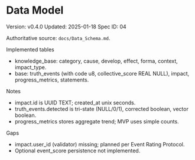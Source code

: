 # Data Model
Version: v0.4.0
Updated: 2025-01-18
Spec ID: 04

Authoritative source: `docs/Data_Schema.md`.

Implemented tables
- knowledge_base: category, cause, develop, effect, forma, context, impact_type.
- base: truth_events (with code u8, collective_score REAL NULL), impact, progress_metrics, statements.

Notes
- impact.id is UUID TEXT; created_at unix seconds.
- truth_events.detected is tri-state (NULL/0/1), corrected boolean, vector boolean.
- progress_metrics stores aggregate trend; MVP uses simple counts.

Gaps
- impact.user_id (validator) missing; planned per Event Rating Protocol.
- Optional event_score persistence not implemented.
